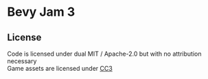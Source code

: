 # Bevy Jam 3

## License
Code is licensed under dual MIT / Apache-2.0 but with no attribution necessary  
Game assets are licensed under [CC3](https://creativecommons.org/licenses/by/3.0/us/)

